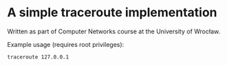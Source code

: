 A simple traceroute implementation
========

Written as part of Computer Networks course at the University of Wrocław.


Example usage (requires root privileges):

	traceroute 127.0.0.1
